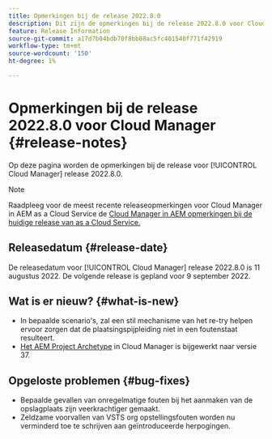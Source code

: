 ```yaml
---
title: Opmerkingen bij de release 2022.8.0
description: Dit zijn de opmerkingen bij de release 2022.8.0 voor Cloud Manager.
feature: Release Information
source-git-commit: a17d7b04bdb70f8bb08ac5fc401540f771f42919
workflow-type: tm+mt
source-wordcount: '150'
ht-degree: 1%

---
```



# Opmerkingen bij de release 2022.8.0 voor Cloud Manager {#release-notes}

Op deze pagina worden de opmerkingen bij de release voor [!UICONTROL Cloud Manager] release 2022.8.0.

>[!NOTE]
>
>Raadpleeg voor de meest recente releaseopmerkingen voor Cloud Manager in AEM as a Cloud Service de [Cloud Manager in AEM opmerkingen bij de huidige release van as a Cloud Service.](https://experienceleague.adobe.com/docs/experience-manager-cloud-service/content/implementing/using-cloud-manager/release-notes-cloud-manager/release-notes-cm-current.html)

## Releasedatum {#release-date}

De releasedatum voor [!UICONTROL Cloud Manager] release 2022.8.0 is 11 augustus 2022. De volgende release is gepland voor 9 september 2022.

## Wat is er nieuw? {#what-is-new}

* In bepaalde scenario&#39;s, zal een stil mechanisme van het re-try helpen ervoor zorgen dat de plaatsingspijpleiding niet in een foutenstaat resulteert.
* [Het AEM Project Archetype](https://experienceleague.adobe.com/docs/experience-manager-core-components/using/developing/archetype/overview.html) in Cloud Manager is bijgewerkt naar versie 37.

## Opgeloste problemen {#bug-fixes}

* Bepaalde gevallen van onregelmatige fouten bij het aanmaken van de opslagplaats zijn veerkrachtiger gemaakt.
* Zeldzame voorvallen van VSTS org opstellingsfouten worden nu verminderd toe te schrijven aan geïntroduceerde herpogingen.
